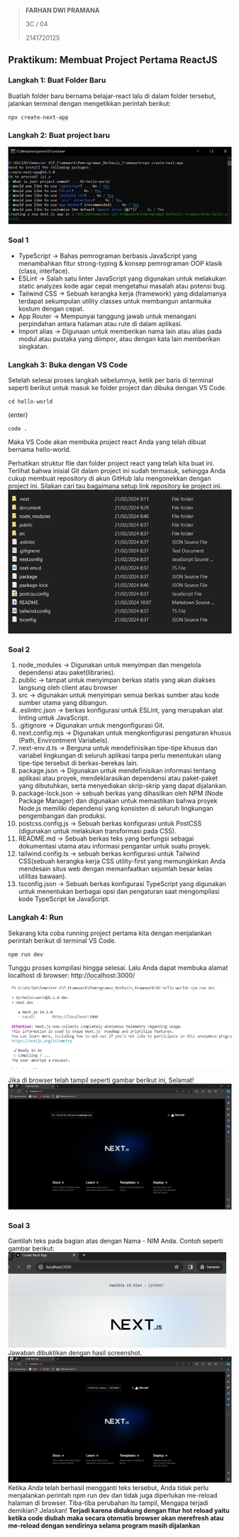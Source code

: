 > **FARHAN DWI PRAMANA**
>
> 3C / 04
>
> 2141720125

## Praktikum: Membuat Project Pertama ReactJS

### **Langkah 1: Buat Folder Baru**

Buatlah folder baru bernama belajar-react lalu di dalam folder tersebut, jalankan terminal dengan mengetikkan perintah berikut:

```
npx create-next-app
```

### **Langkah 2: Buat project baru**

![Alt text](document/langkah-2.png)

### **Soal 1**

- TypeScript -> Bahas pemrograman berbasis JavaScript yang menambahkan fitur strong-typing & konsep pemrograman OOP klasik (class, interface).
- ESLint -> Salah satu linter JavaScript yang digunakan untuk melakukan static analyzes kode agar cepat mengetahui masalah atau potensi bug.
- Tailwind CSS -> Sebuah kerangka kerja (framework) yang didalamanya terdapat sekumpulan utility classes untuk membangun antarmuka kostum dengan cepat.
- App Router -> Mempunyai tanggung jawab untuk menangani perpindahan antara halaman atau rute di dalam aplikasi.
- Import alias -> Digunaan untuk memberikan nama lain atau alias pada modul atau pustaka yang diimpor, atau dengan kata lain memberikan singkatan.

### **Langkah 3: Buka dengan VS Code**

Setelah selesai proses langkah sebelumnya, ketik per baris di terminal seperti berikut untuk masuk ke folder project dan dibuka dengan VS Code.

```
cd hello-world
```

(enter)

```
code .
```

Maka VS Code akan membuka project react Anda yang telah dibuat bernama hello-world.

Perhatikan struktur file dan folder project react yang telah kita buat ini. Terlihat bahwa inisial Git dalam project ini sudah termasuk, sehingga Anda cukup membuat repository di akun GitHub lalu mengonekkan dengan project ini. Silakan cari tau bagaimana setup link repository ke project ini.
![Alt text](document/langlah-3.png)

### **Soal 2**

1. node_modules -> Digunakan untuk menyimpan dan mengelola dependensi atau paket(libraries).
2. public -> tampat untuk menyimpan berkas statis yang akan diakses langsung oleh client atau browser
3. src -> digunakan untuk menyimpan semua berkas sumber atau kode sumber utama yang dibangun.
4. .eslintrc.json -> berkas konfigurasi untuk ESLint, yang merupakan alat linting untuk JavaScript.
5. .gitignore -> Digunakan untuk mengonfigurasi Git.
6. next.config.mjs -> Digunakan untuk mengkonfigurasi pengaturan khusus (Path, Environtment Variabels).
7. next-env.d.ts -> Berguna untuk mendefinisikan tipe-tipe khusus dan variabel lingkungan di seluruh aplikasi tanpa perlu menentukan ulang tipe-tipe tersebut di berkas-berekas lain.
8. package.json -> Digunakan untuk mendefinisikan informasi tentang aplikasi atau proyek, mendeklarasikan dependensi atau paket-paket yang dibutuhkan, serta menyediakan skrip-skrip yang dapat dijalankan.
9. package-lock.json -> sebuah berkas yang dihasilkan oleh NPM (Node Package Manager) dan digunakan untuk memastikan bahwa proyek Node.js memiliki dependensi yang konsisten di seluruh lingkungan pengembangan dan produksi.
10. postcss.config.js -> Sebuah berkas konfigurasi untuk PostCSS (digunakan untuk melakukan transformasi pada CSS).
11. README.md -> Sebuah berkas teks yang berfungsi sebagai dokumentasi utama atau informasi pengantar untuk suatu proyek.
12. tailwind.config.ts -> sebuah berkas konfigurasi untuk Tailwind CSS(sebuah kerangka kerja CSS utility-first yang memungkinkan Anda mendesain situs web dengan memanfaatkan sejumlah besar kelas utilitas bawaan).
13. tsconfig.json -> Sebuah berkas konfigurasi TypeScript yang digunakan untuk menentukan berbagai opsi dan pengaturan saat mengompilasi kode TypeScript ke JavaScript.

### **Langkah 4: Run**

Sekarang kita coba running project pertama kita dengan menjalankan perintah berikut di terminal VS Code.

```
npm run dev
```

Tunggu proses kompilasi hingga selesai. Lalu Anda dapat membuka alamat localhost di browser: http://localhost:3000/
![Alt text](document/langkah-4.png)

Jika di browser telah tampil seperti gambar berikut ini, Selamat!
![Alt text](document/tampilan-awal.png)

### **Soal 3**

Gantilah teks pada bagian atas dengan Nama - NIM Anda. Contoh seperti gambar berikut:
![Alt text](document/gambar-soal-3.png)
Jawaban dibuktikan dengan hasil screenshot. <br />
![Alt text](document/soal3.png)
Ketika Anda telah berhasil mengganti teks tersebut, Anda tidak perlu menjalankan perintah npm run dev dan tidak juga diperlukan me-reload halaman di browser. Tiba-tiba perubahan itu tampil, Mengapa terjadi demikian? Jelaskan!
**Terjadi karena didukung dengan fitur hot reload yaitu ketika code diubah maka secara otomatis browser akan merefresh atau me-reload dengan sendirinya selama program masih dijalankan**
